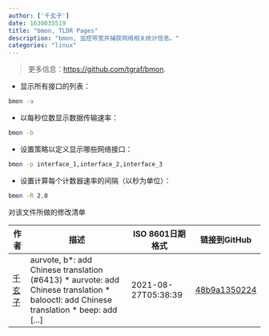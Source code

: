```yaml
---
author: ['千玄子']
date: 1630035519
title: "bmon, TLDR Pages"
description: "bmon, 监控带宽并捕获网络相关统计信息。"
categories: "linux"
---
```

> 更多信息：<https://github.com/tgraf/bmon>.

- 显示所有接口的列表：

```bash
bmon -a
```

- 以每秒位数显示数据传输速率：

```bash
bmon -b
```

- 设置策略以定义显示哪些网络接口：

```bash
bmon -p interface_1,interface_2,interface_3
```

- 设置计算每个计数器速率的间隔（以秒为单位）：

```bash
bmon -R 2.0
```
对该文件所做的修改清单


作者 | 描述 | ISO 8601日期格式 | 链接到GitHub
------|-----|-----|-----
[千玄子](mailto:ownbyzjuyk@gmail.com) | aurvote, b*: add Chinese translation (#6413) * aurvote: add Chinese translation * balooctl: add Chinese translation * beep: add [...] | 2021-08-27T05:38:39 | [48b9a1350224](https://github.com/tldr-pages/tldr/commit/48b9a1350224488b69961f84ad4d2b93cc85324e)

